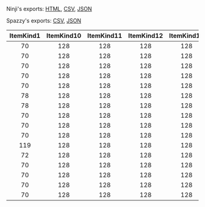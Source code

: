 Ninji's exports: [HTML](https://wuffs.org/acnh/bcsv_140/html/ItemFilter.html), [CSV](https://wuffs.org/acnh/bcsv_140/csv/ItemFilter.csv), [JSON](https://wuffs.org/acnh/bcsv_140/json/ItemFilter.json)

Spazzy's exports: [CSV](https://github.com/McSpazzy/acnh-csv/blob/master/ItemFilter.csv), [JSON](https://github.com/McSpazzy/acnh-json/blob/master/ItemFilter.json)

| ItemKind1 | ItemKind10 | ItemKind11 | ItemKind12 | ItemKind13 | ItemKind14 | ItemKind15 | ItemKind2 | ItemKind3 | ItemKind4 | ItemKind5 | ItemKind6 | ItemKind7 | ItemKind8 | ItemKind9 | UniqueID | CheckDonation | ItemNum | Label |
|:--:|:--:|:--:|:--:|:--:|:--:|:--:|:--:|:--:|:--:|:--:|:--:|:--:|:--:|:--:|:--:|:--:|:--:|:--:|
| 70 | 128 | 128 | 128 | 128 | 128 | 128 | 71 | 128 | 128 | 128 | 128 | 128 | 128 | 128 | 0 | 0 | 1 | 'RcoDonationForMuseum' | 
| 70 | 128 | 128 | 128 | 128 | 128 | 128 | 71 | 77 | 78 | 128 | 128 | 128 | 128 | 128 | 1 | 1 | 1 | 'OwlTentDonation0' | 
| 70 | 128 | 128 | 128 | 128 | 128 | 128 | 71 | 77 | 128 | 128 | 128 | 128 | 128 | 128 | 2 | 1 | 1 | 'OwlTentDonation1' | 
| 70 | 128 | 128 | 128 | 128 | 128 | 128 | 71 | 77 | 128 | 128 | 128 | 128 | 128 | 128 | 3 | 1 | -1 | 'OwlDonation' | 
| 70 | 128 | 128 | 128 | 128 | 128 | 128 | 71 | 77 | 78 | 128 | 128 | 128 | 128 | 128 | 4 | 0 | 1 | 'OwlCommentary' | 
| 78 | 128 | 128 | 128 | 128 | 128 | 128 | 128 | 128 | 128 | 128 | 128 | 128 | 128 | 128 | 5 | 0 | -1 | 'OwlFossilJudgement' | 
| 78 | 128 | 128 | 128 | 128 | 128 | 128 | 77 | 128 | 128 | 128 | 128 | 128 | 128 | 128 | 6 | 0 | 1 | 'Fossils' | 
| 70 | 128 | 128 | 128 | 128 | 128 | 128 | 71 | 77 | 119 | 120 | 121 | 122 | 128 | 128 | 7 | 1 | -1 | 'OwlDonation1_2' | 
| 70 | 128 | 128 | 128 | 128 | 128 | 128 | 71 | 77 | 119 | 120 | 121 | 122 | 72 | 128 | 8 | 1 | -1 | 'OwlDonation1_3' | 
| 70 | 128 | 128 | 128 | 128 | 128 | 128 | 71 | 77 | 72 | 128 | 128 | 128 | 128 | 128 | 9 | 1 | -1 | 'OwlDonation1_4' | 
| 119 | 128 | 128 | 128 | 128 | 128 | 128 | 120 | 121 | 122 | 128 | 128 | 128 | 128 | 128 | 10 | 0 | 1 | 'OwlDonation1_5' | 
| 72 | 128 | 128 | 128 | 128 | 128 | 128 | 128 | 128 | 128 | 128 | 128 | 128 | 128 | 128 | 11 | 0 | 1 | 'OwlDonation1_6' | 
| 70 | 128 | 128 | 128 | 128 | 128 | 128 | 71 | 77 | 78 | 119 | 120 | 121 | 122 | 128 | 12 | 0 | 1 | 'OwlCommentary1' | 
| 70 | 128 | 128 | 128 | 128 | 128 | 128 | 71 | 77 | 78 | 72 | 128 | 128 | 128 | 128 | 13 | 0 | 1 | 'OwlCommentary2' | 
| 70 | 128 | 128 | 128 | 128 | 128 | 128 | 71 | 77 | 78 | 119 | 120 | 121 | 122 | 72 | 14 | 0 | 1 | 'OwlCommentary3' | 
| 70 | 128 | 128 | 128 | 128 | 128 | 128 | 71 | 77 | 72 | 128 | 128 | 128 | 128 | 128 | 15 | 1 | 1 | 'OwlTentDonation3' | 
